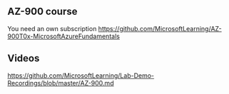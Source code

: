 ## AZ-900 course
You need an own subscription
https://github.com/MicrosoftLearning/AZ-900T0x-MicrosoftAzureFundamentals

## Videos
https://github.com/MicrosoftLearning/Lab-Demo-Recordings/blob/master/AZ-900.md
